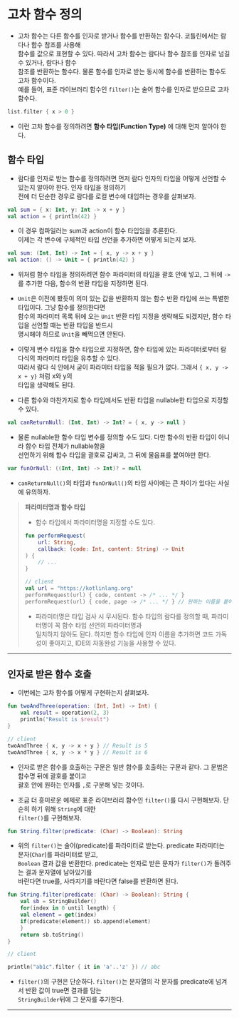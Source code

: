 # 고차 함수 정의

- 고차 함수는 다른 함수를 인자로 받거나 함수를 반환하는 함수다. 코틀린에서는 람다나 함수 참조를 사용해  
  함수를 값으로 표현할 수 있다. 따라서 고차 함수는 람다나 함수 참조를 인자로 넘길 수 있거나, 람다나 함수  
  참조를 반환하는 함수다. 물론 함수를 인자로 받는 동시에 함수를 반환하는 함수도 고차 함수이다.  
  예를 들어, 표준 라이브러리 함수인 `filter()`는 술어 함수를 인자로 받으므로 고차 함수다.

```kt
list.filter { x > 0 }
```

- 이런 고차 함수를 정의하려면 **함수 타입(Function Type)** 에 대해 먼저 알아야 한다.

## 함수 타입

- 람다를 인자로 받는 함수를 정의하려면 먼저 람다 인자의 타입을 어떻게 선언할 수 있는지 알아야 한다. 인자 타입을 정의하기  
  전에 더 단순한 경우로 람다를 로컬 변수에 대입하는 경우를 살펴보자.

```kt
val sum = { x: Int, y: Int -> x + y }
val action = { println(42) }
```

- 이 경우 컴파일러는 sum과 action이 함수 타입임을 추론한다.  
  이제는 각 변수에 구체적인 타입 선언을 추가하면 어떻게 되는지 보자.

```kt
val sum: (Int, Int) -> Int = { x, y -> x + y }
val action: () -> Unit = { println(42) }
```

- 위처럼 함수 타입을 정의하려면 함수 파라미터의 타입을 괄호 안에 넣고, 그 뒤에 `->`를 추가한 다음, 함수의 반환 타입을 지정하면 된다.

- `Unit`은 이전에 봤듯이 의미 있는 값을 반환하지 않는 함수 반환 타입에 쓰는 특별한 타입이다. 그냥 함수를 정의한다면  
  함수의 파라미터 목록 뒤에 오는 `Unit` 반환 타입 지정을 생략해도 되겠지만, 함수 타입을 선언할 때는 반환 타입을 반드시  
  명시해야 하므로 `Unit`을 빼먹으면 안된다.

- 이렇게 변수 타입을 함수 타입으로 지정하면, 함수 타입에 있는 파라미터로부터 람다식의 파라미터 타입을 유추할 수 있다.  
  따라서 람다 식 안에서 굳이 파라미터 타입을 적을 필요가 없다. 그래서 `{ x, y -> x + y}` 처럼 x와 y의  
  타입을 생략해도 된다.

- 다른 함수와 마찬가지로 함수 타입에서도 반환 타입을 nullable한 타입으로 지정할 수 있다.

```kt
val canReturnNull: (Int, Int) -> Int? = { x, y -> null }
```

- 물론 nullable한 함수 타입 변수를 정의할 수도 있다. 다만 함수의 반환 타입이 아니라 함수 타입 전체가 nullable함을  
  선언하기 위해 함수 타입을 괄호로 감싸고, 그 뒤에 물음표를 붙여야만 한다.

```kt
var funOrNull: ((Int, Int) -> Int)? = null
```

- `canReturnNull()`의 타입과 `funOrNull()`의 타입 사이에는 큰 차이가 있다는 사실에 유의하자.

> **파라미터명과 함수 타입**
>
> - 함수 타입에서 파라미터명을 지정할 수도 있다.
>
> ```kt
> fun performRequest(
>     url: String,
>     callback: (code: Int, content: String) -> Unit
> ) {
>     // ...
> }
>
> // client
> val url = "https://kotlinlang.org"
> performRequest(url) { code, content -> /* ... */ }
> performRequest(url) { code, page -> /* ... */ } // 원하는 이름을 붙여도 되긴 한다.
> ```
>
> - 파라미터명은 타입 검사 시 무시된다. 함수 타입의 람다를 정의할 때, 파라미터명이 꼭 함수 타입 선언의 파라미터명과  
>   일치하지 않아도 된다. 하지만 함수 타입에 인자 이름을 추가하면 코드 가독성이 좋아지고, IDE의 자동완성 기능을 사용할 수 있다.

<hr/>

## 인자로 받은 함수 호출

- 이번에는 고차 함수를 어떻게 구현하는지 살펴보자.

```kt
fun twoAndThree(operation: (Int, Int) -> Int) {
    val result = operation(2, 3)
    println("Result is $result")
}

// client
twoAndThree { x, y -> x + y } // Result is 5
twoAndThree { x, y -> x * y } // Result is 6
```

- 인자로 받은 함수를 호출하는 구문은 일반 함수를 호출하는 구문과 같다. 그 문법은 함수명 뒤에 괄호를 붙이고  
  괄호 안에 원하는 인자를 `,`로 구분해 넣는 것이다.

- 조금 더 흥미로운 예제로 표준 라이브러리 함수인 `filter()`를 다시 구현해보자. 단순히 하기 위해 `String`에 대한  
  `filter()`를 구현해보자.

```kt
fun String.filter(predicate: (Char) -> Boolean): String
```

- 위의 `filter()`는 술어(predicate)를 파라미터로 받는다. predicate 파라미터는 문자(`Char`)를 파라미터로 받고,  
  `Boolean` 결과 값을 반환한다. predicate는 인자로 받은 문자가 `filter()`가 돌려주는 결과 문자열에 남아있기를  
  바란다면 true를, 사라지기를 바란다면 false를 반환하면 된다.

```kt
fun String.filter(predicate: (Char) -> Boolean): String {
    val sb = StringBuilder()
    for(index in 0 until length) {
	val element = get(index)
	if(predicate(element)) sb.append(element)
    }
    return sb.toString()
}

// client

println("ab1c".filter { it in 'a'..'z' }) // abc
```

- `filter()`의 구현은 단순하다. `filter()`는 문자열의 각 문자를 predicate에 넘겨서 반환 값이 true면 결과를 담는  
  `StringBuilder`뒤에 그 문자를 추가한다.

<hr/>
